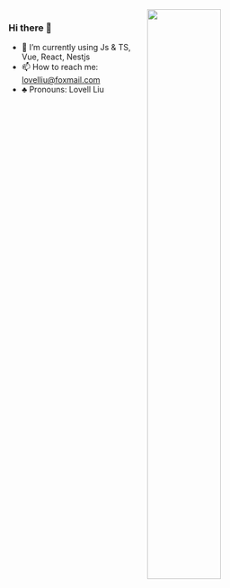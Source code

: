 <img align="right" width="51%" src="https://github-readme-stats.vercel.app/api/top-langs/?username=lovelliu&langs_count=10&layout=compact&card_width=390&title_color=247BA0&icon_color=e28905&text_color=999999&bg_color=0,27282200,0000000F&hide_border=true"/>

### Hi there 👋

- 🌱 I’m currently using Js & TS, Vue, React, Nestjs
- 📫 How to reach me: lovelliu@foxmail.com
- ♣️ Pronouns: Lovell Liu
